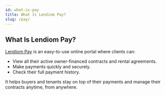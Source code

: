 ```yaml
---
id: what-is-pay
title: What Is Lendiom Pay?
slug: /pay/
---
```


## What Is Lendiom Pay?

[Lendiom Pay](https://pay.lendiom.com) is an easy-to-use online portal where clients can:

- View all their active owner-financed contracts and rental agreements.
- Make payments quickly and securely.
- Check their full payment history.

It helps buyers and tenants stay on top of their payments and manage their contracts anytime, from anywhere.
